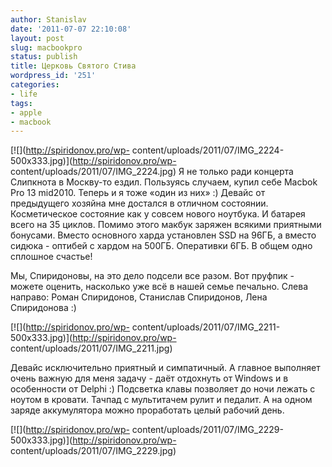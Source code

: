 ```yaml
---
author: Stanislav
date: '2011-07-07 22:10:08'
layout: post
slug: macbookpro
status: publish
title: Церковь Святого Стива
wordpress_id: '251'
categories:
- life
tags:
- apple
- macbook
---
```


[![](http://spiridonov.pro/wp-
content/uploads/2011/07/IMG_2224-500x333.jpg)](http://spiridonov.pro/wp-
content/uploads/2011/07/IMG_2224.jpg) Я не только ради концерта Слипкнота в
Москву-то ездил. Пользуясь случаем, купил себе Macbok Pro 13 mid2010. Теперь и
я тоже «один из них» :) Девайс от предыдущего хозяйна мне достался в отличном
состоянии. Косметическое состояние как у совсем нового ноутбука. И батарея
всего на 35 циклов. Помимо этого макбук заряжен всякими приятными бонусами.
Вместо основного харда установлен SSD на 96ГБ, а вместо сидюка - оптибей с
хардом на 500ГБ. Оперативки 6ГБ. В общем одно сплошное счастье!

Мы, Спиридоновы, на это дело подсели все разом. Вот пруфпик - можете оценить,
насколько уже всё в нашей семье печально. Слева направо: Роман Спиридонов,
Станислав Спиридонов, Лена Спиридонова :)

[![](http://spiridonov.pro/wp-
content/uploads/2011/07/IMG_2211-500x333.jpg)](http://spiridonov.pro/wp-
content/uploads/2011/07/IMG_2211.jpg)

Девайс исключительно приятный и симпатичный. А главное выполняет очень важную
для меня задачу - даёт отдохнуть от Windows и в особенности от Delphi :)
Подсветка клавы позволяет до ночи лежать с ноутом в кровати. Тачпад с
мультитачем рулит и педалит. А на одном заряде аккумулятора можно проработать
целый рабочий день.

[![](http://spiridonov.pro/wp-
content/uploads/2011/07/IMG_2229-500x333.jpg)](http://spiridonov.pro/wp-
content/uploads/2011/07/IMG_2229.jpg)

